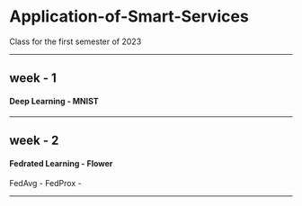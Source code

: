 # Application-of-Smart-Services
Class for the first semester of 2023

***

## week - 1
#### Deep Learning - MNIST

***

## week - 2
#### Fedrated Learning - Flower
FedAvg -
FedProx - 

***
